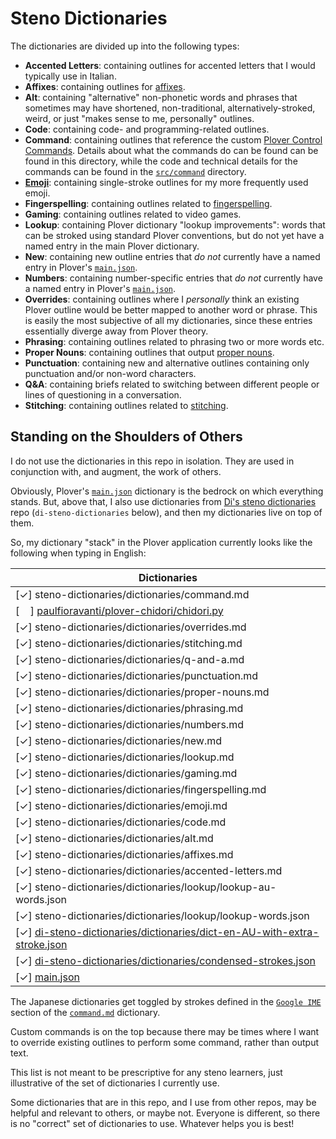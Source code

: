 # Steno Dictionaries

The dictionaries are divided up into the following types:

- **Accented Letters**: containing outlines for accented letters that I would
  typically use in Italian.
- **Affixes**: containing outlines for [affixes][].
- **Alt**: containing "alternative" non-phonetic words and phrases that
  sometimes may have shortened, non-traditional, alternatively-stroked, weird,
  or just "makes sense to me, personally" outlines.
- **Code**: containing code- and programming-related outlines.
- **Command**: containing outlines that reference the custom [Plover
  Control Commands][]. Details about what the commands do can be found can be
  found in this directory, while the code and technical details for the commands
  can be found in the [`src/command`][] directory.
- **[Emoji][]**: containing single-stroke outlines for my more frequently used
  emoji.
- **Fingerspelling**: containing outlines related to [fingerspelling][].
- **Gaming**: containing outlines related to video games.
- **Lookup**: containing Plover dictionary "lookup improvements": words that can
  be stroked using standard Plover conventions, but do not yet have a named
  entry in the main Plover dictionary.
- **New**: containing new outline entries that _do not_ currently have a named
  entry in Plover's [`main.json`][Plover main.json].
- **Numbers**: containing number-specific entries that _do not_ currently have
  a named entry in Plover's [`main.json`][Plover main.json].
- **Overrides**: containing outlines where I _personally_ think an existing
  Plover outline would be better mapped to another word or phrase. This is
  easily the most subjective of all my dictionaries, since these entries
  essentially diverge away from Plover theory.
- **Phrasing**: containing outlines related to phrasing two or more words etc.
- **Proper Nouns**: containing outlines that output [proper nouns][].
- **Punctuation**: containing new and alternative outlines containing only
  punctuation and/or non-word characters.
- **Q&A**: containing briefs related to switching between different people or
  lines of questioning in a conversation.
- **Stitching**: containing outlines related to [stitching][].

## Standing on the Shoulders of Others

I do not use the dictionaries in this repo in isolation. They are used in
conjunction with, and augment, the work of others.

Obviously, Plover's [`main.json`][Plover main.json] dictionary is the bedrock on
which everything stands. But, above that, I also use dictionaries from
[Di's steno dictionaries][] repo (`di-steno-dictionaries` below), and then my
dictionaries live on top of them.

So, my dictionary "stack" in the Plover application currently looks like the
following when typing in English:

|                            Dictionaries                                      |
|------------------------------------------------------------------------------|
| [✓] steno-dictionaries/dictionaries/command.md                               |
| [&#8193;] [paulfioravanti/plover-chidori/chidori.py][]                       |
| [✓] steno-dictionaries/dictionaries/overrides.md                             |
| [✓] steno-dictionaries/dictionaries/stitching.md                             |
| [✓] steno-dictionaries/dictionaries/q-and-a.md                               |
| [✓] steno-dictionaries/dictionaries/punctuation.md                           |
| [✓] steno-dictionaries/dictionaries/proper-nouns.md                          |
| [✓] steno-dictionaries/dictionaries/phrasing.md                              |
| [✓] steno-dictionaries/dictionaries/numbers.md                               |
| [✓] steno-dictionaries/dictionaries/new.md                                   |
| [✓] steno-dictionaries/dictionaries/lookup.md                                |
| [✓] steno-dictionaries/dictionaries/gaming.md                                |
| [✓] steno-dictionaries/dictionaries/fingerspelling.md                        |
| [✓] steno-dictionaries/dictionaries/emoji.md                                 |
| [✓] steno-dictionaries/dictionaries/code.md                                  |
| [✓] steno-dictionaries/dictionaries/alt.md                                   |
| [✓] steno-dictionaries/dictionaries/affixes.md                               |
| [✓] steno-dictionaries/dictionaries/accented-letters.md                      |
| [✓] steno-dictionaries/dictionaries/lookup/lookup-au-words.json              |
| [✓] steno-dictionaries/dictionaries/lookup/lookup-words.json                 |
| [✓] [di-steno-dictionaries/dictionaries/dict-en-AU-with-extra-stroke.json][] |
| [✓] [di-steno-dictionaries/dictionaries/condensed-strokes.json][]            |
| [✓] [main.json][]                                                            |

The Japanese dictionaries get toggled by strokes defined in the
[`Google IME`][] section of the [`command.md`][] dictionary.

Custom commands is on the top because there may be times where I want to
override existing outlines to perform some command, rather than output text.

This list is not meant to be prescriptive for any steno learners, just
illustrative of the set of dictionaries I currently use.

Some dictionaries that are in this repo, and I use from other repos, may be
helpful and relevant to others, or maybe not. Everyone is different, so there is
no "correct" set of dictionaries to use. Whatever helps you is best!

[affixes]: https://en.wikipedia.org/wiki/Affix
[`command.md`]: ./command.md
[Di's steno dictionaries]: https://github.com/didoesdigital/steno-dictionaries
[di-steno-dictionaries/dictionaries/condensed-strokes.json]: https://github.com/didoesdigital/steno-dictionaries/blob/master/dictionaries/condensed-strokes.json
[di-steno-dictionaries/dictionaries/dict-en-AU-with-extra-stroke.json]: https://github.com/didoesdigital/steno-dictionaries/blob/master/dictionaries/dict-en-AU-with-extra-stroke.json
[Emoji]: https://en.wikipedia.org/wiki/Emoji
[fingerspelling]: https://www.artofchording.com/sounds/fingerspelling.html
[`Google IME`]: ./command.md#google-ime
[main.json]: https://github.com/openstenoproject/plover/blob/master/plover/assets/main.json
[Platinum Steno]: https://www.youtube.com/channel/UC-bfgyMjBdFuzhuL4Ff6XqA
[Plover]: http://www.openstenoproject.org/plover/
[paulfioravanti/plover-chidori/chidori.py]: https://github.com/paulfioravanti/plover-chidori/blob/main/chidori.py
[Plover Control Commands]: https://github.com/openstenoproject/plover/wiki/Dictionary-Format#plover-control-commands
[Plover main.json]: https://github.com/openstenoproject/plover/blob/master/plover/assets/main.json
[proper nouns]: https://en.wikipedia.org/wiki/Proper_noun
[`src/command`]: ../src/command
[stitching]: http://ilovesteno.com/2015/03/12/theory-thursday-stitching/
[Vim]: https://www.vim.org/
